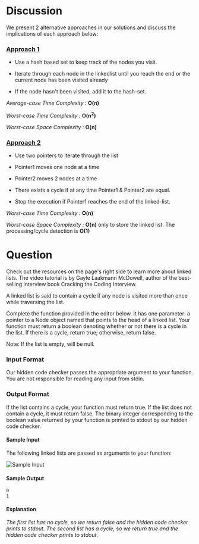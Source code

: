 # Discussion

We present 2 alternative approaches in our solutions and discuss the implications of each approach below:

### [Approach 1](https://github.com/div1090/codemonkeys/blob/master/Cracking%20the%20Coding%20Interview%20Challenges/Linked%20Lists-%20Detect%20a%20Cycle/soln.cpp)

* Use a hash based set to keep track of the nodes you visit.

* Iterate through each node in the linkedlist until you reach the end or the current node has been visited already
 - If the node hasn't been visited, add it to the hash-set.

*Average-case Time Complexity :* **O(n)**

*Worst-case Time Complexity :* **O(n<sup>2</sup>)**

*Worst-case Space Complexity :* **O(n)**

### [Approach 2](https://github.com/div1090/codemonkeys/blob/master/Cracking%20the%20Coding%20Interview%20Challenges/Linked%20Lists-%20Detect%20a%20Cycle/soln.py)

* Use two pointers to iterate through the list

* Pointer1 moves one node at a time

* Pointer2 moves 2 nodes at a time

* There exists a cycle if at any time Pointer1 & Pointer2 are equal. 

* Stop the execution if Pointer1 reaches the end of the linked-list.

*Worst-case Time Complexity :* **O(n)**

*Worst-case Space Complexity :* **O(n)** only to store the linked list. The processing/cycle detection is **O(1)**


# Question

Check out the resources on the page's right side to learn more about linked lists. The video tutorial is by Gayle Laakmann McDowell, author of the best-selling interview book Cracking the Coding Interview.

A linked list is said to contain a cycle if any node is visited more than once while traversing the list.

Complete the function provided in the editor below. It has one parameter: a pointer to a Node object named that points to the head of a linked list. Your function must return a boolean denoting whether or not there is a cycle in the list. If there is a cycle, return true; otherwise, return false.

Note: If the list is empty,  will be null.

### Input Format

Our hidden code checker passes the appropriate argument to your function. You are not responsible for reading any input from stdin.

### Output Format

If the list contains a cycle, your function must return true. If the list does not contain a cycle, it must return false. The binary integer corresponding to the boolean value returned by your function is printed to stdout by our hidden code checker.

#### Sample Input
 
The following linked lists are passed as arguments to your function:

![Sample Input](https://s3.amazonaws.com/hr-challenge-images/1163/1463778594-900a0ae522-inputs.png)

#### Sample Output
```
0
1
```
#### Explanation

*The first list has no cycle, so we return false and the hidden code checker prints  to stdout.*
*The second list has a cycle, so we return true and the hidden code checker prints  to stdout.*
